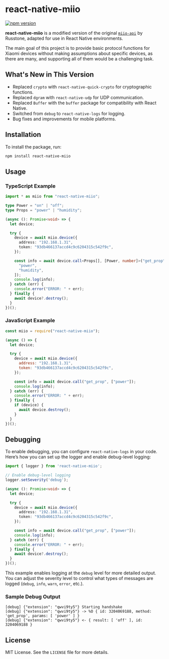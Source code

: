 # react-native-miio

[![npm version](https://img.shields.io/npm/v/react-native-miio)](https://www.npmjs.com/package/react-native-miio)

**react-native-miio** is a modified version of the original [`miio-api`](https://www.npmjs.com/package/miio-api) by Russtone, adapted for use in React Native environments.

The main goal of this project is to provide basic protocol functions for Xiaomi devices without making assumptions about specific devices, as there are many, and supporting all of them would be a challenging task.

## What's New in This Version

- Replaced `crypto` with `react-native-quick-crypto` for cryptographic functions.
- Replaced `dgram` with `react-native-udp` for UDP communication.
- Replaced `Buffer` with the `buffer` package for compatibility with React Native.
- Switched from `debug` to `react-native-logs` for logging.
- Bug fixes and improvements for mobile platforms.

## Installation

To install the package, run:

```sh
npm install react-native-miio
```

## Usage

### TypeScript Example

```typescript
import * as miio from "react-native-miio";

type Power = "on" | "off";
type Props = "power" | "humidity";

(async (): Promise<void> => {
  let device;

  try {
    device = await miio.device({
      address: "192.168.1.31",
      token: "93db466137accd4c9c6204315c542f9c",
    });

    const info = await device.call<Props[], [Power, number]>("get_prop", [
      "power",
      "humidity",
    ]);
    console.log(info);
  } catch (err) {
    console.error("ERROR: " + err);
  } finally {
    await device?.destroy();
  }
})();
```

### JavaScript Example

```javascript
const miio = require("react-native-miio");

(async () => {
  let device;

  try {
    device = await miio.device({
      address: "192.168.1.31",
      token: "93db466137accd4c9c6204315c542f9c",
    });

    const info = await device.call("get_prop", ["power"]);
    console.log(info);
  } catch (err) {
    console.error("ERROR: " + err);
  } finally {
    if (device) {
      await device.destroy();
    }
  }
})();
```

## Debugging

To enable debugging, you can configure `react-native-logs` in your code. Here’s how you can set up the logger and enable debug-level logging:

```typescript
import { logger } from 'react-native-miio';

// Enable debug-level logging
logger.setSeverity('debug');

(async (): Promise<void> => {
  let device;

  try {
    device = await miio.device({
      address: "192.168.1.31",
      token: "93db466137accd4c9c6204315c542f9c",
    });

    const info = await device.call("get_prop", ["power"]);
    console.log(info);
  } catch (err) {
    console.error("ERROR: " + err);
  } finally {
    await device?.destroy();
  }
})();
```

This example enables logging at the `debug` level for more detailed output. You can adjust the severity level to control what types of messages are logged (`debug`, `info`, `warn`, `error`, etc.).

### Sample Debug Output

```plaintext
[debug] {"extension": "qwvi9ty5"} Starting handshake
[debug] {"extension": "qwvi9ty5"} -> %O { id: 3204069188, method: 'get_prop', params: [ 'power' ] }
[debug] {"extension": "qwvi9ty5"} <- { result: [ 'off' ], id: 3204069188 }
```

## License

MIT License. See the `LICENSE` file for more details.
